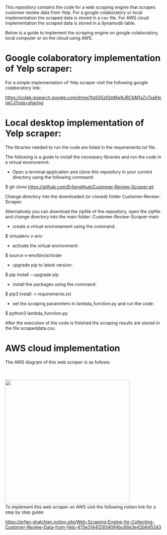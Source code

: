 This repository contains the code for a web scraping engine that scrapes customer review data from Yelp. For a google colaboratory or local implementation the scraped data is stored in a csv file. For AWS cloud implementation the scraped data is stored in a dynamodb table.

Below is a guide to implement the scraping engine on google colaboratory, local computer or on the cloud using AWS.

# Google colaboratory implementation of Yelp scraper:

For a simple implementation of Yelp scraper visit the following
google colaboratory link:

https://colab.research.google.com/drive/1tg5S5zII2eMw9JRCbM1sZvTsalHciwCJ?usp=sharing


# Local desktop implementation of Yelp scraper:

The libraries needed to run the code are listed in the requirements.txt
file.

The following is a guide to install the necessary libraries and run the code in a virtual environemnt:

- Open a terminal application and clone this repository in your current directory using the following command:

$ git clone https://github.com/Erfangithub/Customer-Review-Scraper.git

Change directory into the downloaded (or cloned) folder Customer-Review-Scraper.

Alternatively you can download the zipfile of the repository, open the zipfile and change directory into the main folder: Customer-Review-Scraper-main

- create a virtual environement using the command:

$ virtualenv v-env

- activate the virtual environment:

$ source v-env/bin/activate

- upgrade pip to latest version:

$ pip install --upgrade pip

- install the packages using the command:

$ pip3 install -r requirements.txt

- set the scraping parameters in lambda_function.py and run the code:

$ python3 lambda_function.py

After the execution of the code is finished the scraping results are
stored in the file scrapeddata.csv.

# AWS cloud implementation

The AWS diagram of this web scraper is as follows:<br/>
<br/>
<br/>

<img src="https://user-images.githubusercontent.com/13424158/156043012-0b63f0e7-d872-42f0-bbbf-85e7ee8c27b2.png" width="400" height="400">

<br/>
To implement this web scraper on AWS visit the following notion link
for a step by step guide:

https://erfan-shalchian.notion.site/Web-Scraping-Engine-for-Collecting-Customer-Review-Data-from-Yelp-475e314412934094bc66e3e42b645243

